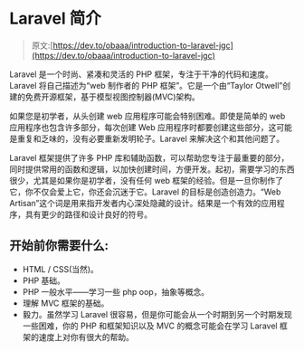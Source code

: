 # Laravel 简介

> 原文:[https://dev.to/obaaa/introduction-to-laravel-jgc](https://dev.to/obaaa/introduction-to-laravel-jgc)

Laravel 是一个时尚、紧凑和灵活的 PHP 框架，专注于干净的代码和速度。Laravel 将自己描述为“web 制作者的 PHP 框架”。它是一个由“Taylor Otwell”创建的免费开源框架，基于模型视图控制器(MVC)架构。

如果您是初学者，从头创建 web 应用程序可能会特别困难。即使是简单的 web 应用程序也包含许多部分，每次创建 Web 应用程序时都要创建这些部分，这可能是重复和乏味的，没有必要重新发明轮子。Laravel 来解决这个和其他问题了。

Laravel 框架提供了许多 PHP 库和辅助函数，可以帮助您专注于最重要的部分，同时提供常用的函数和逻辑，以加快创建时间，方便开发。起初，需要学习的东西很少，尤其是如果你是初学者，没有任何 web 框架的经验。但是一旦你制作了它，你不仅会爱上它，你还会沉迷于它。Laravel 的目标是创造创造力。“Web Artisan”这个词是用来指开发者内心深处隐藏的设计。结果是一个有效的应用程序，具有更少的路径和设计良好的符号。

## [](#what-you-need-before-you-start)开始前你需要什么:

*   HTML / CSS(当然)。
*   PHP 基础。
*   PHP 一般水平——学习一些 php oop，抽象等概念。
*   理解 MVC 框架的基础。
*   毅力。虽然学习 Laravel 很容易，但是你可能会从一个时期到另一个时期发现一些困难，你的 PHP 和框架知识以及 MVC 的概念可能会在学习 Laravel 框架的速度上对你有很大的帮助。